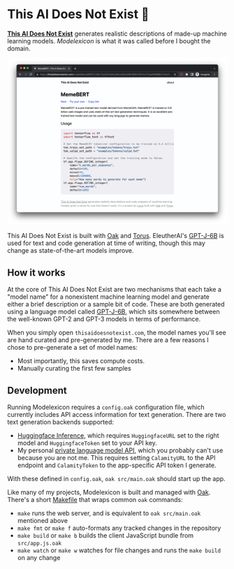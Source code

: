 # This AI Does Not Exist 🤖

[**This AI Does Not Exist**](https://thisaidoesnotexist.com/) generates realistic descriptions of made-up machine learning models. _Modelexicon_ is what it was called before I bought the domain.

![A screenshot of the app running on the web](static/img/screenshot.png)

This AI Does Not Exist is built with [Oak](https://oaklang.org) and [Torus](https://github.com/thesephist/torus). EleutherAI's [GPT-J-6B](https://github.com/kingoflolz/mesh-transformer-jax/#gpt-j-6b) is used for text and code generation at time of writing, though this may change as state-of-the-art models improve.

## How it works

At the core of This AI Does Not Exist are two mechanisms that each take a "model name" for a nonexistent machine learning model and generate either a brief description or a sample bit of code. These are both generated using a language model called [GPT-J-6B](https://github.com/kingoflolz/mesh-transformer-jax/#gpt-j-6b), which sits somewhere between the well-known GPT-2 and GPT-3 models in terms of performance.

When you simply open `thisaidoesnotexist.com`, the model names you'll see are hand curated and pre-generated by me. There are a few reasons I chose to pre-generate a set of model names:

- Most importantly, this saves compute costs.
- Manually curating the first few samples

## Development

Running Modelexicon requires a `config.oak` configuration file, which currently includes API access information for text generation. There are two text generation backends supported:

- [Huggingface Inference](https://huggingface.co/inference-api), which requires `HuggingfaceURL` set to the right model and `HuggingfaceToken` set to your API key.
- My personal [private language model API](https://github.com/thesephist/calamity), which you probably can't use because you are not me. This requires setting `CalamityURL` to the API endpoint and `CalamityToken` to the app-specific API token I generate.

With these defined in `config.oak`, `oak src/main.oak` should start up the app.

Like many of my projects, Modelexicon is built and managed with [Oak](https://oaklang.org/). There's a short [Makefile](Makefile) that wraps common `oak` commands:

- `make` runs the web server, and is equivalent to `oak src/main.oak` mentioned above
- `make fmt` or `make f` auto-formats any tracked changes in the repository
- `make build` or `make b` builds the client JavaScript bundle from `src/app.js.oak`
- `make watch` or `make w` watches for file changes and runs the `make build` on any change

